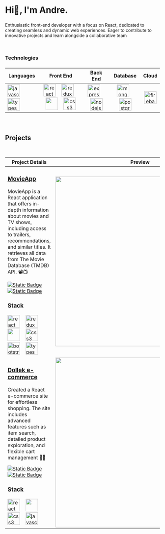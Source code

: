 <h1 align="left">Hi👋, I'm Andre.</h1>


###

<p align=""left>Enthusiastic front-end developer with a focus on React, dedicated to creating seamless and dynamic web experiences. Eager to contribute to innovative projects and learn alongside a collaborative team</p>
<br/

###

<h3 align="left">Technologies</h2>

###

| **Languages** | **Front End** | **Back End** | **Database** | **Cloud** |
| --- | :---: | :---: | :---: | :---: |
| <img src="https://skillicons.dev/icons?i=js" height="40" alt="javascript logo"  /> <img width="10" /> <img src="https://skillicons.dev/icons?i=ts" height="40" alt="typescript logo"  /> | <img src="https://skillicons.dev/icons?i=react" height="40" alt="react logo"  /> <img width="10" /> <img src="https://skillicons.dev/icons?i=redux" height="40" alt="redux logo"  /> <img width="10" /> <img src="https://skillicons.dev/icons?i=html" height="40" /> <img width="10" /> <img src="https://skillicons.dev/icons?i=css" height="40" alt="css3 logo"  /> | <img src="https://skillicons.dev/icons?i=express" height="40" alt="express logo"  /> <img width="10" /> <img src="https://skillicons.dev/icons?i=nodejs" height="40" alt="nodejs logo"  /> | <img src="https://skillicons.dev/icons?i=mongodb" height="40" alt="mongodb logo"  /> <img width="10" /> <img src="https://skillicons.dev/icons?i=postgres" height="40" alt="postgres logo"  /> | <img src="https://skillicons.dev/icons?i=firebase" height="40" alt="firebase logo"  /> 

###

<br />
<h2>Projects</h2>

<br />

| **Project Details** | **Preview** |
| --- | :---: |
| <h3><a href="https://movieapp-couswall.netlify.app/">MovieApp</a></h3> <p>MovieApp is a React application that offers in-depth information about movies and TV shows, including access to trailers, recommendations, and similar titles. It retrieves all data from The Movie Database (TMDB) API. 📽️📺</p> [![Static Badge](https://img.shields.io/badge/Source-gray?style=flat&logo=github)](https://github.com/couswall/movies-app)  [![Static Badge](https://img.shields.io/badge/Demo-purple?style=flat)](https://movieapp-couswall.netlify.app/) <h3>Stack</h3> <img src="https://skillicons.dev/icons?i=react" height="40" alt="react logo"  /> <img width="10" /> <img src="https://skillicons.dev/icons?i=redux" height="40" alt="redux logo"  />  <img width="10" /> <img src="https://skillicons.dev/icons?i=html" height="40" /> <img width="10" /> <img src="https://skillicons.dev/icons?i=css" height="40" alt="css3 logo"  />  <img width="10" /> <img src="https://skillicons.dev/icons?i=bootstrap" height="40" alt="bootstrap-logo"  /> <img width="10" /> <img src="https://skillicons.dev/icons?i=ts" height="40" alt="typescript logo"  />  | <a href="https://movieapp-couswall.netlify.app/"><img src="https://live.staticflickr.com/65535/54235834452_7c743a382b_o.png" width="550"/><a/> |
| <h3><a href="https://clothing-store-couswall.netlify.app/">Dollek e-commerce</a></h3> <p>Created a React e-commerce site for effortless shopping. The site includes advanced features such as item search, detailed product exploration, and flexible cart management 🛒🥼</p> [![Static Badge](https://img.shields.io/badge/Source-gray?style=flat&logo=github)](https://github.com/couswall/clothing-store)  [![Static Badge](https://img.shields.io/badge/Demo-purple?style=flat)](https://clothing-store-couswall.netlify.app/) <h3>Stack</h3> <img src="https://skillicons.dev/icons?i=react" height="40" alt="react logo"  /> <img width="10" /> <img src="https://skillicons.dev/icons?i=html" height="40" /> <img width="10" /> <img src="https://skillicons.dev/icons?i=css" height="40" alt="css3 logo"  />  <img width="10" /> <img src="https://skillicons.dev/icons?i=js" height="40" alt="javascript logo"  />  | <a href="https://clothing-store-couswall.netlify.app/"><img src="https://live.staticflickr.com/65535/53542519022_c3cf4ba416_k.jpg" width="550"/><a/> |



<br />

###
<!--
**couswall/couswall** is a ✨ _special_ ✨ repository because its `README.md` (this file) appears on your GitHub profile.

Here are some ideas to get you started:

- 🔭 I’m currently working on ...
- 🌱 I’m currently learning ...
- 👯 I’m looking to collaborate on ...
- 🤔 I’m looking for help with ...
- 💬 Ask me about ...
- 📫 How to reach me: ...
- 😄 Pronouns: ...
- ⚡ Fun fact: ...
-->
